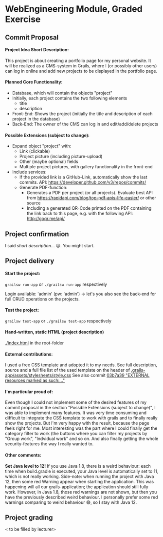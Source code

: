 # WebEngineering Module, Graded Exercise

## Commit Proposal

#### Project Idea Short Description: 

This project is about creating a portfolio page for my personal website. It will be realized as a CMS-system in Grails, where I (or possibly other users) can log in online and add new projects to be displayed in the portfolio page.

#### Planned Core Functionality:

- Database, which will contain the objects "project"
- Initially, each project contains the two following elements
  - title
  - description
- Front-End: Shows the project (initially the title and description of each project in the database)
- Back-End: The owner of the CMS can log in and edit/add/delete projects

#### Possible Extensions (subject to change):

- Expand object "project" with:
  - Link (clickable)
  - Project picture (including picture-upload)
  - Other (maybe optional) fields
  - Multiple project pictures, with gallery functionality in the front-end
- Include services:
  - If the provided link is a GitHub-Link, automatically show the last commits. API: https://developer.github.com/v3/repos/commits/
  - Generate PDF-function:
    - Generates a PDF per project (or all projects). Evaluate best API from https://rapidapi.com/blog/top-pdf-apis-life-easier/ or other source
    - Including a generated QR-Code printed on the PDF containing the link back to this page, e.g. with the following API: http://goqr.me/api/


## Project confirmation

I said _short description_... :wink:. You might start.

## Project delivery <to be filled by student>

#### Start the project: 
`grailsw run-app` or `./grailsw run-app` respectively

Login available: 'admin' (pw: 'admin') -> let's you also see the back-end for full CRUD operations on the projects.

#### Test the project:  
`grailsw test-app` or `./grailsw test-app` respectively

#### Hand-written, static HTML (project description)
[./index.html](./index.html) in the root-folder

#### External contributions:
I used a free CSS template and adopted it to my needs. See full description, source and a full file list of the used template on the
header of [.grails-app/assets/stylesheets/style.css](https://github.com/WebEngineering-FHNW/hs19-cr-webec-ge-AndiSwiss/blob/master/grails-app/assets/stylesheets/style.css)
See also commit [03b7a39 "EXTERNAL resources marked as such:..."](https://github.com/WebEngineering-FHNW/hs19-cr-webec-ge-AndiSwiss/commit/03b7a39805f1721970e458a655b4b539598830dc)

#### I'm particular proud of:
Even though I could not implement some of the desired features of my commit proposal in the section "Possible Extensions (subject to change)", I was able to 
implement many features. It was very time consuming and difficult to integrate the CSS template to work with grails and to finally really show the projects.
But I'm very happy with the result, because the page feels right for me.
Most interesting was the part where I could finally get the category filter to work (the buttons where you can filter my projects by "Group work", "Indvidual work" and so on.
And also finally getting the whole security-features the way I really wanted to.

#### Other comments:
**Set Java level to 12!** If you use Java 1.8, there is a weird behaviour: each time when build.gradle is executed, 
your Java level is automatically set to 11, which is not really working. Side-note: when running the project with Java 12, then
some red Warning appear when starting the application. This was happening will all our grails-application; the application should still fully work.
However, in Java 1.8, those red warnings are not shown, but then you have the previously described weird behaviour. I personally prefer some red
warnings comparing to weird behaviour :smile:, so I stay with Java 12.

## Project grading 

< to be filled by lecturer>
